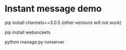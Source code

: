 # Instant message demo

pip install channels==3.0.5 (other versions will not work) 

pip install websockets

python manage.py runserver